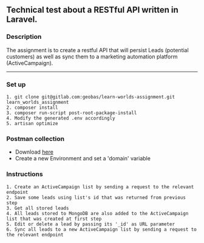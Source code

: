 ## Technical test about a RESTful API written in Laravel.

### Description
The assignment is to create a restful API that will persist Leads (potential customers) as well as sync them to a marketing automation platform (ActiveCampaign).

---

### Set up
```
1. git clone git@gitlab.com:geobas/learn-worlds-assignment.git learn_worlds_assignment
2. composer install
3. composer run-script post-root-package-install
4. Modify the generated .env accordingly
5. artisan optimize
```

### Postman collection
* Download [here](https://www.getpostman.com/collections/21006413dab0e4e6ce1d)
* Create a new Environment and set a 'domain' variable

### Instructions
```
1. Create an ActiveCampaign list by sending a request to the relevant endpoint
2. Save some leads using list's id that was returned from previous step
3. Get all stored leads
4. All leads stored to MongoDB are also added to the ActiveCampaign list that was created at first step
5. Edit or delete a lead by passing its '_id' as URL parameter
6. Sync all leads to a new ActiveCampaign list by sending a request to the relevant endpoint
```
